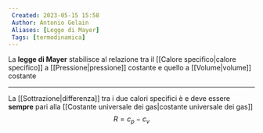 ```yaml
---
 Created: 2023-05-15 15:58
 Author: Antonio Gelain
 Aliases: [Legge di Mayer]
 Tags: [termodinamica]
---
```


La **legge di Mayer** stabilisce al relazione tra il [[Calore specifico|calore specifico]] a [[Pressione|pressione]] costante e quello a [[Volume|volume]] costante

---

La [[Sottrazione|differenza]] tra i due calori specifici è e deve essere **sempre** pari alla [[Costante universale dei gas|costante universale dei gas]]
$$R = c_{p} - c_{v}$$